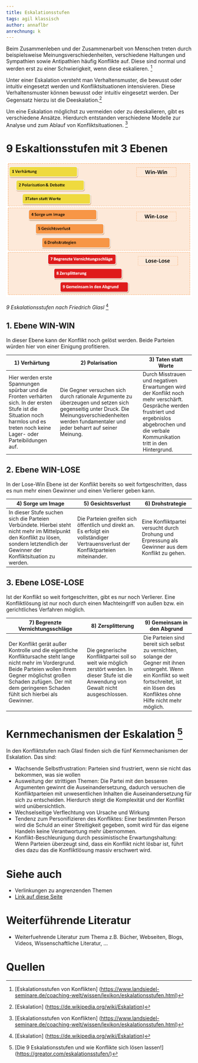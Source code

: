 ```yaml
---
title: Eskalationsstufen
tags: agil klassisch
author: annaflbr
anrechnung: k
---
```


Beim Zusammenleben und der Zusammenarbeit von Menschen treten durch beispielsweise Meinungsverschiedenheiten, verschiedene Haltungen und Sympathien sowie Antipathien häufig Konflikte auf. Diese sind normal und werden erst zu einer Schwierigkeit, wenn diese eskalieren. [^1]

Unter einer Eskalation versteht man Verhaltensmuster, die bewusst oder intuitiv eingesetzt werden und Konfliktsituationen intensivieren. Diese Verhaltensmuster können bewusst oder intuitiv eingesetzt werden. Der Gegensatz hierzu ist die Deeskalation.[^2] 

Um eine Eskalation möglichst zu vermeiden oder zu deeskalieren, gibt es verschiedene Ansätze. Hierdurch entstanden verschiedene Modelle zur Analyse und zum Ablauf von Konfliktsituationen. [^1]

# 9 Eskaltionsstufen mit 3 Ebenen

![9-eskalationsstufen](Eskalationsstufen/9-eskalationsstufen.png)

*9 Eskalationsstufen nach Friedrich Glasl* [^2] 

## 1. Ebene WIN-WIN
In dieser Ebene kann der Konflikt noch gelöst werden. Beide Parteien würden hier von einer Einigung profitieren.

| 1) Verhärtung  | 2) Polarisation | 3) Taten statt Worte |
| ------------- | ------------- | ---------------|
| Hier werden erste Spannungen spürbar und die Fronten verhärten sich. In der ersten Stufe ist die Situation noch harmlos und es treten noch keine Lager- oder Parteibildungen auf.  | Die Gegner versuchen sich durch rationale Argumente zu überzeugen und setzen sich gegenseitig unter Druck. Die Meinungsverschiedenheiten werden fundamentaler und jeder beharrt auf seiner Meinung. | Durch Misstrauen und negativen Erwartungen wird der Konflikt noch mehr verschärft. Gespräche werden frustriert und ergebnislos abgebrochen und die verbale Kommunikation tritt in den Hintergrund.  |

## 2. Ebene WIN-LOSE
In der Lose-Win Ebene ist der Konflikt bereits so weit fortgeschritten, dass es nun mehr einen Gewinner und einen Verlierer geben kann.

| 4) Sorge um Image  | 5) Gesichtsverlust | 6) Drohstrategie |
| ------------- | ------------- | ---------------|
| In dieser Stufe suchen sich die Parteien Verbündete. Hierbei steht nicht mehr im Mittelpunkt den Konflikt zu lösen, sondern letztendlich der Gewinner der Konfliktsituation zu werden. | Die Parteien greifen sich öffentlich und direkt an. Es erfolgt ein vollständiger Vertrauensverlust der Konfliktparteien miteinander. | Eine Konfliktpartei versucht durch Drohung und Erpressung als Gewinner aus dem Konflikt zu gehen. |

## 3. Ebene LOSE-LOSE
Ist der Konflikt so weit fortgeschritten, gibt es nur noch Verlierer. Eine Konfliktlösung ist nur noch durch einen Machteingriff von außen bzw. ein gerichtliches Verfahren möglich.

| 7) Begrenzte Vernichtungsschläge  | 8) Zersplitterung | 9) Gemeinsam in den Abgrund |
| ------------- | ------------- | ---------------|
| Der Konflikt gerät außer Kontrolle und die eigentliche Konfliktursache steht lange nicht mehr im Vordergrund. Beide Parteien wollen ihrem Gegner möglichst großen Schaden zufügen. Der mit dem geringeren Schaden fühlt sich hierbei als Gewinner.  | Die gegnerische Konfliktpartei soll so weit wie möglich zerstört werden. In dieser Stufe ist die Anwendung von Gewalt nicht ausgeschlossen.  | Die Parteien sind bereit sich selbst zu vernichten, solange der Gegner mit ihnen untergeht. Wenn ein Konflikt so weit fortschreitet, ist ein lösen des Konfliktes ohne Hilfe nicht mehr möglich. |

# Kernmechanismen der Eskalation [^4]
In den Konfliktstufen nach Glasl finden sich die fünf Kernmechanismen der Eskalation. Das sind:

*	Wachsende Selbstfrustration: 
Parteien sind frustriert, wenn sie nicht das bekommen, was sie wollen
*	Ausweitung der strittigen Themen:
Die Partei mit den besseren Argumenten gewinnt die Auseinandersetzung, dadurch versuchen die Konfliktparteien mit unwesentlichen Inhalten die Auseinandersetzung für sich zu entscheiden. Hierdurch steigt die Komplexität und der Konflikt wird unübersichtlich.
*	Wechselseitige Verflechtung von Ursache und Wirkung
*	Tendenz zum Personifizieren des Konfliktes:
Einer bestimmten Person wird die Schuld an einer Streitigkeit gegeben, somit wird für das eigene Handeln keine Verantwortung mehr übernommen.
*	Konflikt-Beschleunigung durch pessimistische Erwartungshaltung: 
Wenn Parteien überzeugt sind, dass ein Konflikt nicht lösbar ist, führt dies dazu das die Konfliktlösung massiv erschwert wird.


# Siehe auch

* Verlinkungen zu angrenzenden Themen
* [Link auf diese Seite](Eskalationsstufen.md)

# Weiterführende Literatur

* Weiterfuehrende Literatur zum Thema z.B. Bücher, Webseiten, Blogs, Videos, Wissenschaftliche Literatur, ...

# Quellen
[^1]: [Eskalationsstufen von Konflikten] (https://www.landsiedel-seminare.de/coaching-welt/wissen/lexikon/eskalationsstufen.html)
[^2]: [Eskalation] (https://de.wikipedia.org/wiki/Eskalation)
[^3]: [9 Eskalationsstufen] (https://www.projektmagazin.de/methoden/9-eskalationsstufen-konfliktmanagement)
[^4]: [Die 9 Eskalationsstufen und wie Konflikte sich lösen lassen!] (https://greator.com/eskalationsstufen/)
